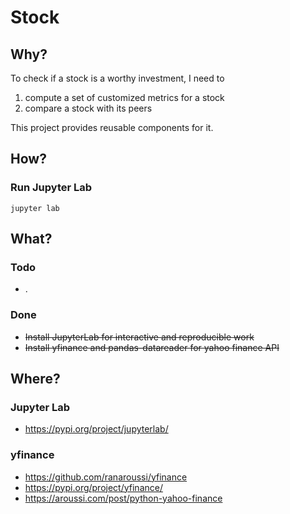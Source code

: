 # Stock

## Why?
To check if a stock is a worthy investment, I need to 
1. compute a set of customized metrics for a stock
2. compare a stock with its peers

This project provides reusable components for it.


## How?
### Run Jupyter Lab
```commandline
jupyter lab
```


## What?
### Todo
* .


### Done
* ~~Install JupyterLab for interactive and reproducible work~~
* ~~Install yfinance and pandas-datareader for yahoo finance API~~


## Where?
### Jupyter Lab
* https://pypi.org/project/jupyterlab/

### yfinance
* https://github.com/ranaroussi/yfinance
* https://pypi.org/project/yfinance/
* https://aroussi.com/post/python-yahoo-finance
